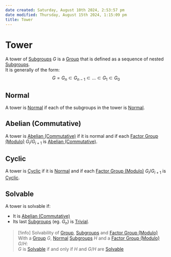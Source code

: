 ```yaml
---  
date created: Saturday, August 10th 2024, 2:53:57 pm  
date modified: Thursday, August 15th 2024, 1:15:09 pm  
title: Tower  
---  
```

# Tower  
A tower of [Subgroups](../Groups/Subgroup.md) $G$ is a [Group](../Groups/Group.md) that is defined as a sequence of nested [Subgroups](../Groups/Subgroup.md).  
It is generally of the form:  
$$G=G_n\subset G_{n-1}\subset\dots\subset G_1\subset G_0$$  
## Normal  
A tower is [Normal](../Groups/Normal.md) if each of the subgroups in the tower is [Normal](../Groups/Normal.md).  
  
## Abelian (Commutative)  
A tower is [Abelian (Commutative)](../Commutativity2028Abelian29.md) if it is normal and if each [Factor Group (Modulo)](../Groups/Factor20Group2028Modulo29.md) $G_i/G_{i+1}$ is [Abelian (Commutative)](../Commutativity2028Abelian29.md).  
  
## Cyclic  
A tower is [Cyclic](../Groups/Cyclic.md) if it is [Normal](../Groups/Normal.md) and if each [Factor Group (Modulo)](../Groups/Factor20Group2028Modulo29.md) $G_i/G_{i+1}$ is [Cyclic](../Groups/Cyclic.md).  
## Solvable  
A tower is solvable if:  
- It is [Abelian (Commutative)](../Commutativity2028Abelian29.md)  
- Its last [Subgroups](../Groups/Subgroup.md) (eg. $G_n$) is [Trivial](../Groups/Subgroup.md#trivial).  
  
>[!info] Solvability of [Group](../Groups/Group.md), [Subgroups](../Groups/Subgroup.md) and [Factor Group (Modulo)](../Groups/Factor20Group2028Modulo29.md)  
> With a [Group](../Groups/Group.md) $G$, [Normal](../Groups/Normal.md) [Subgroups](../Groups/Subgroup.md) $H$ and a [Factor Group (Modulo)](../Groups/Factor20Group2028Modulo29.md) $G/H$:  
> $G$ is [Solvable](Tower.md#solvable) if and only if $H$ and $G/H$ are [Solvable](Tower.md#solvable)